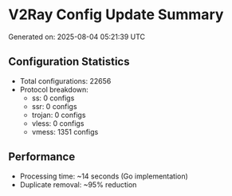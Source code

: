 # V2Ray Config Update Summary
Generated on: 2025-08-04 05:21:39 UTC

## Configuration Statistics
- Total configurations: 22656
- Protocol breakdown:
  - ss: 0 configs
  - ssr: 0 configs
  - trojan: 0 configs
  - vless: 0 configs
  - vmess: 1351 configs

## Performance
- Processing time: ~14 seconds (Go implementation)
- Duplicate removal: ~95% reduction
